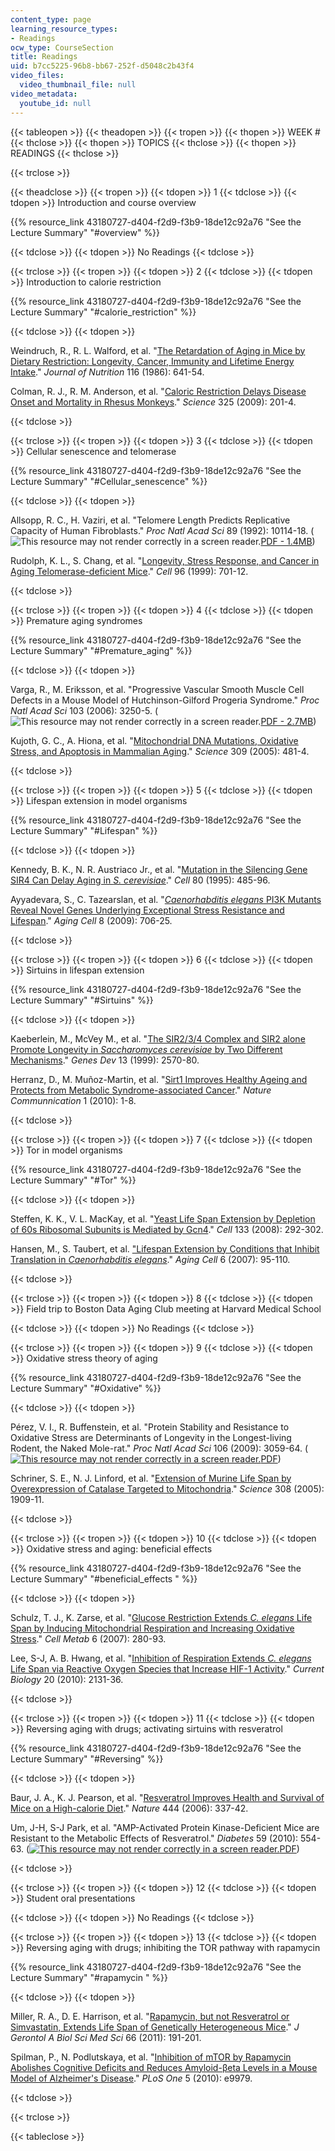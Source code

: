 ```yaml
---
content_type: page
learning_resource_types:
- Readings
ocw_type: CourseSection
title: Readings
uid: b7cc5225-96b8-bb67-252f-d5048c2b43f4
video_files:
  video_thumbnail_file: null
video_metadata:
  youtube_id: null
---
```


{{< tableopen >}}
{{< theadopen >}}
{{< tropen >}}
{{< thopen >}}
WEEK #
{{< thclose >}}
{{< thopen >}}
TOPICS
{{< thclose >}}
{{< thopen >}}
READINGS
{{< thclose >}}

{{< trclose >}}

{{< theadclose >}}
{{< tropen >}}
{{< tdopen >}}
1
{{< tdclose >}}
{{< tdopen >}}
Introduction and course overview

{{% resource_link 43180727-d404-f2d9-f3b9-18de12c92a76 "See the Lecture Summary" "#overview" %}}


{{< tdclose >}}
{{< tdopen >}}
No Readings
{{< tdclose >}}

{{< trclose >}}
{{< tropen >}}
{{< tdopen >}}
2
{{< tdclose >}}
{{< tdopen >}}
Introduction to calorie restriction

{{% resource_link 43180727-d404-f2d9-f3b9-18de12c92a76 "See the Lecture Summary" "#calorie_restriction" %}}


{{< tdclose >}}
{{< tdopen >}}


Weindruch, R., R. L. Walford, et al. "[The Retardation of Aging in Mice by Dietary Restriction: Longevity, Cancer, Immunity and Lifetime Energy Intake](http://www.ncbi.nlm.nih.gov/pubmed/3958810)." _Journal of Nutrition_ 116 (1986): 641-54.

Colman, R. J., R. M. Anderson, et al. "[Caloric Restriction Delays Disease Onset and Mortality in Rhesus Monkeys](http://www.sciencemag.org/content/325/5937/201.abstract)." _Science_ 325 (2009): 201-4.


{{< tdclose >}}

{{< trclose >}}
{{< tropen >}}
{{< tdopen >}}
3
{{< tdclose >}}
{{< tdopen >}}
Cellular senescence and telomerase

{{% resource_link 43180727-d404-f2d9-f3b9-18de12c92a76 "See the Lecture Summary" "#Cellular_senescence" %}}


{{< tdclose >}}
{{< tdopen >}}


Allsopp, R. C., H. Vaziri, et al. "Telomere Length Predicts Replicative Capacity of Human Fibroblasts." _Proc Natl Acad Sci_ 89 (1992): 10114-18. (![This resource may not render correctly in a screen reader.](/images/inacessible.gif)[PDF - 1.4MB](http://www.pnas.org/content/89/21/10114.full.pdf))

Rudolph, K. L., S. Chang, et al. "[Longevity, Stress Response, and Cancer in Aging Telomerase-deficient Mice](http://www.cell.com/abstract/S0092-8674%2800%2980580-2)." _Cell_ 96 (1999): 701-12.


{{< tdclose >}}

{{< trclose >}}
{{< tropen >}}
{{< tdopen >}}
4
{{< tdclose >}}
{{< tdopen >}}
Premature aging syndromes

{{% resource_link 43180727-d404-f2d9-f3b9-18de12c92a76 "See the Lecture Summary" "#Premature_aging" %}}


{{< tdclose >}}
{{< tdopen >}}


Varga, R., M. Eriksson, et al. "Progressive Vascular Smooth Muscle Cell Defects in a Mouse Model of Hutchinson-Gilford Progeria Syndrome." _Proc Natl Acad Sci_ 103 (2006): 3250-5. (![This resource may not render correctly in a screen reader.](/images/inacessible.gif)[PDF - 2.7MB](http://www.pnas.org/content/103/9/3250.full.pdf))

Kujoth, G. C., A. Hiona, et al. "[Mitochondrial DNA Mutations, Oxidative Stress, and Apoptosis in Mammalian Aging](http://www.sciencemag.org/content/309/5733/481.abstract)." _Science_ 309 (2005): 481-4.


{{< tdclose >}}

{{< trclose >}}
{{< tropen >}}
{{< tdopen >}}
5
{{< tdclose >}}
{{< tdopen >}}
Lifespan extension in model organisms

{{% resource_link 43180727-d404-f2d9-f3b9-18de12c92a76 "See the Lecture Summary" "#Lifespan" %}}


{{< tdclose >}}
{{< tdopen >}}


Kennedy, B. K., N. R. Austriaco Jr., et al. "[Mutation in the Silencing Gene SIR4 Can Delay Aging in _S. cerevisiae_](http://www.cell.com/retrieve/pii/0092867495904999)." _Cell_ 80 (1995): 485-96.

Ayyadevara, S., C. Tazearslan, et al. "[_Caenorhabditis elegans_ PI3K Mutants Reveal Novel Genes Underlying Exceptional Stress Resistance and Lifespan](http://www.ncbi.nlm.nih.gov/pubmed/19764929)." _Aging Cell_ 8 (2009): 706-25.


{{< tdclose >}}

{{< trclose >}}
{{< tropen >}}
{{< tdopen >}}
6
{{< tdclose >}}
{{< tdopen >}}
Sirtuins in lifespan extension

{{% resource_link 43180727-d404-f2d9-f3b9-18de12c92a76 "See the Lecture Summary" "#Sirtuins" %}}


{{< tdclose >}}
{{< tdopen >}}


Kaeberlein, M., McVey M., et al. "[The SIR2/3/4 Complex and SIR2 alone Promote Longevity in _Saccharomyces cerevisiae_ by Two Different Mechanisms](http://www.ncbi.nlm.nih.gov/pubmed/10521401)." _Genes Dev_ 13 (1999): 2570-80.

Herranz, D., M. Muñoz-Martin, et al. "[Sirt1 Improves Healthy Ageing and Protects from Metabolic Syndrome-associated Cancer](http://dx.doi.org/10.1038/ncomms1001)." _Nature Communnication_ 1 (2010): 1-8.


{{< tdclose >}}

{{< trclose >}}
{{< tropen >}}
{{< tdopen >}}
7
{{< tdclose >}}
{{< tdopen >}}
Tor in model organisms

{{% resource_link 43180727-d404-f2d9-f3b9-18de12c92a76 "See the Lecture Summary" "#Tor" %}}


{{< tdclose >}}
{{< tdopen >}}


Steffen, K. K., V. L. MacKay, et al. "[Yeast Life Span Extension by Depletion of 60s Ribosomal Subunits is Mediated by Gcn4](http://www.cell.com/abstract/S0092-8674%2808%2900288-2)." _Cell_ 133 (2008): 292-302.

Hansen, M., S. Taubert, et al. ["Lifespan Extension by Conditions that Inhibit Translation in _Caenorhabditis elegans_](http://www.ncbi.nlm.nih.gov/pubmed/17266679)." _Aging Cell_ 6 (2007): 95-110.


{{< tdclose >}}

{{< trclose >}}
{{< tropen >}}
{{< tdopen >}}
8
{{< tdclose >}}
{{< tdopen >}}
Field trip to Boston Data Aging Club meeting at Harvard Medical School


{{< tdclose >}}
{{< tdopen >}}
No Readings
{{< tdclose >}}

{{< trclose >}}
{{< tropen >}}
{{< tdopen >}}
9
{{< tdclose >}}
{{< tdopen >}}
Oxidative stress theory of aging

{{% resource_link 43180727-d404-f2d9-f3b9-18de12c92a76 "See the Lecture Summary" "#Oxidative" %}}


{{< tdclose >}}
{{< tdopen >}}


Pérez, V. I., R. Buffenstein, et al. "Protein Stability and Resistance to Oxidative Stress are Determinants of Longevity in the Longest-living Rodent, the Naked Mole-rat." _Proc Natl Acad Sci_ 106 (2009): 3059-64. ([![This resource may not render correctly in a screen reader.](/images/inacessible.gif)PDF](http://www.pnas.org/content/early/2009/02/13/0809620106.full.pdf))

Schriner, S. E., N. J. Linford, et al. "[Extension of Murine Life Span by Overexpression of Catalase Targeted to Mitochondria](http://www.sciencemag.org/content/308/5730/1909.short)." _Science_ 308 (2005): 1909-11.


{{< tdclose >}}

{{< trclose >}}
{{< tropen >}}
{{< tdopen >}}
10
{{< tdclose >}}
{{< tdopen >}}
Oxidative stress and aging: beneficial effects

{{% resource_link 43180727-d404-f2d9-f3b9-18de12c92a76 "See the Lecture Summary" "#beneficial_effects " %}}


{{< tdclose >}}
{{< tdopen >}}


Schulz, T. J., K. Zarse, et al. "[Glucose Restriction Extends _C. elegans_ Life Span by Inducing Mitochondrial Respiration and Increasing Oxidative Stress](http://www.ncbi.nlm.nih.gov/pubmed/17908557)." _Cell Metab_ 6 (2007): 280-93.

Lee, S-J, A. B. Hwang, et al. "[Inhibition of Respiration Extends _C. elegans_ Life Span via Reactive Oxygen Species that Increase HIF-1 Activity](http://www.cell.com/current-biology/abstract/S0960-9822%2810%2901374-6?switch=standard)." _Current Biology_ 20 (2010): 2131-36.


{{< tdclose >}}

{{< trclose >}}
{{< tropen >}}
{{< tdopen >}}
11
{{< tdclose >}}
{{< tdopen >}}
Reversing aging with drugs; activating sirtuins with resveratrol

{{% resource_link 43180727-d404-f2d9-f3b9-18de12c92a76 "See the Lecture Summary" "#Reversing" %}}


{{< tdclose >}}
{{< tdopen >}}


Baur, J. A., K. J. Pearson, et al. "[Resveratrol Improves Health and Survival of Mice on a High-calorie Diet](http://www.nature.com/nature/journal/v444/n7117/abs/nature05354.html)." _Nature_ 444 (2006): 337-42.

Um, J-H, S-J Park, et al. "AMP-Activated Protein Kinase-Deficient Mice are Resistant to the Metabolic Effects of Resveratrol." _Diabetes_ 59 (2010): 554-63. ([![This resource may not render correctly in a screen reader.](/images/inacessible.gif)PDF](http://diabetes.diabetesjournals.org/content/59/3/554.full.pdf))


{{< tdclose >}}

{{< trclose >}}
{{< tropen >}}
{{< tdopen >}}
12
{{< tdclose >}}
{{< tdopen >}}
Student oral presentations


{{< tdclose >}}
{{< tdopen >}}
No Readings
{{< tdclose >}}

{{< trclose >}}
{{< tropen >}}
{{< tdopen >}}
13
{{< tdclose >}}
{{< tdopen >}}
Reversing aging with drugs; inhibiting the TOR pathway with rapamycin

{{% resource_link 43180727-d404-f2d9-f3b9-18de12c92a76 "See the Lecture Summary" "#rapamycin " %}}


{{< tdclose >}}
{{< tdopen >}}


Miller, R. A., D. E. Harrison, et al. "[Rapamycin, but not Resveratrol or Simvastatin, Extends Life Span of Genetically Heterogeneous Mice](http://www.ncbi.nlm.nih.gov/pubmed/20974732)." _J Gerontol A Biol Sci Med Sci_ 66 (2011): 191-201.

Spilman, P., N. Podlutskaya, et al. "[Inhibition of mTOR by Rapamycin Abolishes Cognitive Deficits and Reduces Amyloid-βeta Levels in a Mouse Model of Alzheimer's Disease](http://www.ncbi.nlm.nih.gov/pubmed/20376313)." _PLoS One_ 5 (2010): e9979.


{{< tdclose >}}

{{< trclose >}}

{{< tableclose >}}